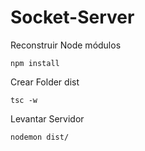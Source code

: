 

# Socket-Server


Reconstruir Node módulos
 ```
npm install
 ```

 Crear Folder dist

 ```
tsc -w
 ```

 Levantar Servidor

 ```
nodemon dist/
 ```